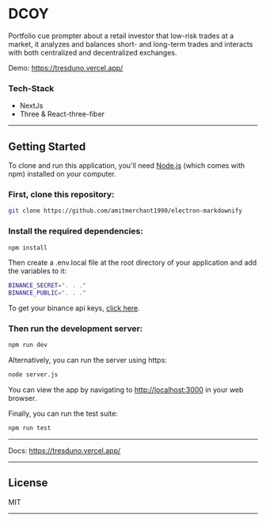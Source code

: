 # DCOY
Portfolio cue prompter about a retail investor that low-risk trades at a market, it analyzes and balances short- and long-term trades and interacts with both centralized and decentralized exchanges.

Demo: https://tresduno.vercel.app/

### Tech-Stack
* NextJs
* Three & React-three-fiber

-----
## Getting Started

To clone and run this application, you'll need [Node.js](https://nodejs.org/) (which comes with npm) installed on your computer.

### First, clone this repository:
```bash
git clone https://github.com/amitmerchant1990/electron-markdownify
```

### Install the required dependencies:
```bash
npm install
```
Then create a .env.local file at the root directory of your application and add the variables to it:
```bash
BINANCE_SECRET=". . ."
BINANCE_PUBLIC=". . ."
```
To get your binance api keys, [click here](https://www.binance.com/en/support/faq/how-to-create-api-360002502072).



### Then run the development server:
```bash
npm run dev
```
Alternatively, you can run the server using https:
```bash
node server.js
```
You can view the app by navigating to [http://localhost:3000](http://localhost:3000) in your web browser.

 
Finally, you can run the test suite:
```bash
npm run test
```

-----

Docs: https://tresduno.vercel.app/

---

## License

MIT

---